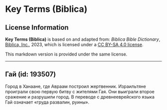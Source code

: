# Key Terms (Biblica)

## License Information

**Key Terms (Biblica)** is based on and adapted from: _Biblica Bible Dictionary_, [Biblica, Inc.](https://www.biblica.com/), 2023, which is licensed under a [CC BY-SA 4.0 license](https://creativecommons.org/licenses/by-sa/4.0/legalcode.en).

This markdown version is provided under the same license.



--------------------------------

## Гай (id: 193507)

Город в Ханаане, где Авраам построил жертвенник. Израильтяне проиграли свою первую битву с жителями Гая. Они выиграли второе сражение и разрушили город. В переводе с древнееврейского языка Гай означает «груда развалин, руины».


